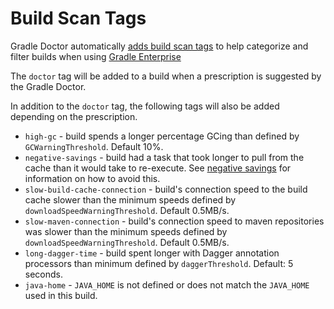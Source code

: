 # Build Scan Tags

Gradle Doctor automatically [adds build scan tags](https://docs.gradle.com/enterprise/gradle-plugin/#extending_build_scans) to help categorize and filter builds when using [Gradle Enterprise](https://docs.gradle.com/enterprise/gradle-plugin/)

The `doctor` tag will be added to a build when a prescription is suggested by the Gradle Doctor.

In addition to the `doctor` tag, the following tags will also be added depending on the prescription.

* `high-gc` - build spends a longer percentage GCing than defined by `GCWarningThreshold`. Default 10%.
* `negative-savings` - build had a task that took longer to pull from the cache than it would take to re-execute. See [negative savings](/slower-from-cache) for information on how to avoid this.
* `slow-build-cache-connection` - build's connection speed to the build cache slower than the minimum speeds defined by `downloadSpeedWarningThreshold`. Default 0.5MB/s.
* `slow-maven-connection` - build's connection speed to maven repositories was slower than the minimum speeds defined by `downloadSpeedWarningThreshold`. Default 0.5MB/s.
* `long-dagger-time` - build spent longer with Dagger annotation processors than minimum defined by `daggerThreshold`. Default: 5 seconds.
* `java-home` - `JAVA_HOME` is not defined or does not match the `JAVA_HOME` used in this build.
